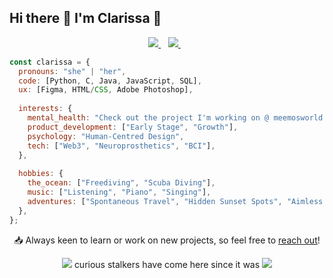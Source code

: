 <!-- make a banner when the effort is mustered -->

## Hi there 👋 I'm Clarissa 🤡

<p align='center'>
  <a href="https://www.linkedin.com/in/clarissa-onie/">
    <img src="https://img.shields.io/badge/linkedin-%230077B5.svg?&style=for-the-badge&logo=linkedin&logoColor=white" />
  </a>&nbsp;&nbsp;
  <a href="https://instagram.com/onie_travels">
    <img src="https://img.shields.io/badge/instagram-%23E4405F.svg?&style=for-the-badge&logo=instagram&logoColor=white" />        
  </a>&nbsp;&nbsp;
</p>

<!-- 
for when i actually create some useful things lmao
![Repos Badge](https://badges.pufler.dev/repos/oniewankenobi?style=for-the-badge&color=red)  
![github stats](https://github-readme-stats.vercel.app/api?username=oniewankenobi&count_private=true&show_icons=true&theme=dracula)
-->

```javascript
const clarissa = {
  pronouns: "she" | "her",
  code: [Python, C, Java, JavaScript, SQL],
  ux: [Figma, HTML/CSS, Adobe Photoshop],
  
  interests: {
    mental_health: "Check out the project I'm working on @ meemosworld.com!",
    product_development: ["Early Stage", "Growth"],
    psychology: "Human-Centred Design",
    tech: ["Web3", "Neuroprosthetics", "BCI"],
  },
  
  hobbies: {
    the_ocean: ["Freediving", "Scuba Diving"],
    music: ["Listening", "Piano", "Singing"],
    adventures: ["Spontaneous Travel", "Hidden Sunset Spots", "Aimless Wanders"],
  },
};
```
<p align='center'>
  📥 Always keen to learn or work on new projects, so feel free to <a href='www.linkedin.com/in/clarissa-onie'>reach out</a>!
</p>

<p align='center'>
  <a href="#"><img src="https://badges.pufler.dev/visits/oniewankenobi/oniewankenobi?color=black&logo=github&a=0"></a> curious stalkers have come here since it was
  <a href='#'><img src="https://badges.pufler.dev/created/oniewankenobi/oniewankenobi?color=black"></a>
</p>

<!--
I'm [Clarissa](https://www.linkedin.com/in/clarissa-onie/)!  
🎓 Computer Science & Neuroscience.  
🧠 I'm passionate about mental health, and am working on a [project](moodihealth.com) to create an accessible solution for those in distress.  
📖 I'm also interested in early stage product development, the psychology behind human-centred design, and tech such as neuroprotesthetics and BCI.    
🌏 I love the ocean (freediving, scuba diving), music (listening _and_ playing), and scoping out hidden sunset spots.  
📥 Always keen to learn or work on new projects, so feel free to reach out!

-->

